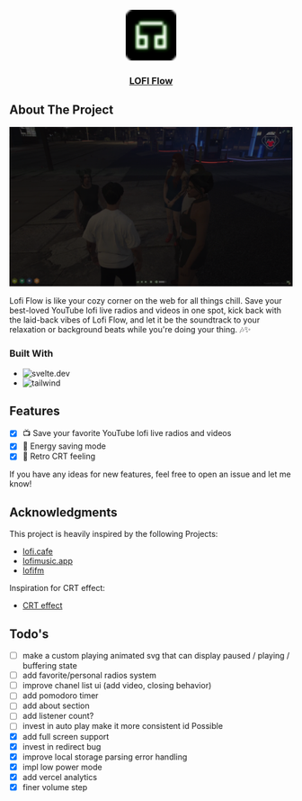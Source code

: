 <!-- PROJECT LOGO -->
<br />
<div align="center">
  <a href="https://github.com/nico-mayer/json-bucket">
    <img src="./static/favicon.png" alt="Logo" width="90" height="90">
  </a>

  <h3 align="center">
    <a href="https://lofi-flow.vercel.app">LOFI Flow</a>
  </h3>
</div>

<!-- ABOUT THE PROJECT -->

## About The Project

<p align="center">
<img src="./static/preview.png" alt="showcase" />
</p>
Lofi Flow is like your cozy corner on the web for all things chill. Save your best-loved YouTube lofi live radios and videos in one spot, kick back with the laid-back vibes of Lofi Flow, and let it be the soundtrack to your relaxation or background beats while you're doing your thing. 🎶✨

### Built With

- ![svelte.dev]
- ![tailwind]

## Features

- [x] 📺 Save your favorite YouTube lofi live radios and videos
- [x] 🔋 Energy saving mode
- [x] 📼 Retro CRT feeling

If you have any ideas for new features, feel free to open an issue and let me know!

## Acknowledgments

This project is heavily inspired by the following Projects:

- [lofi.cafe](https://lofi.cafe/)
- [lofimusic.app](https://lofimusic.app/)
- [lofifm](https://lofifm.vercel.app/)

Inspiration for CRT effect:

- [CRT effect](https://aleclownes.com/2017/02/01/crt-display.html)

[svelte.dev]: https://img.shields.io/badge/Svelte-4A4A55?style=for-the-badge&logo=svelte&logoColor=FF3E00
[tailwind]: https://img.shields.io/badge/Tailwind-38B2AC?style=for-the-badge&logo=tailwind-css&logoColor=white

## Todo's

- [ ] make a custom playing animated svg that can display paused / playing / buffering state
- [ ] add favorite/personal radios system
- [ ] improve chanel list ui (add video, closing behavior)
- [ ] add pomodoro timer
- [ ] add about section
- [ ] add listener count?
- [ ] invest in auto play make it more consistent id Possible
- [x] add full screen support
- [x] invest in redirect bug
- [x] improve local storage parsing error handling
- [x] impl low power mode
- [x] add vercel analytics
- [x] finer volume step
